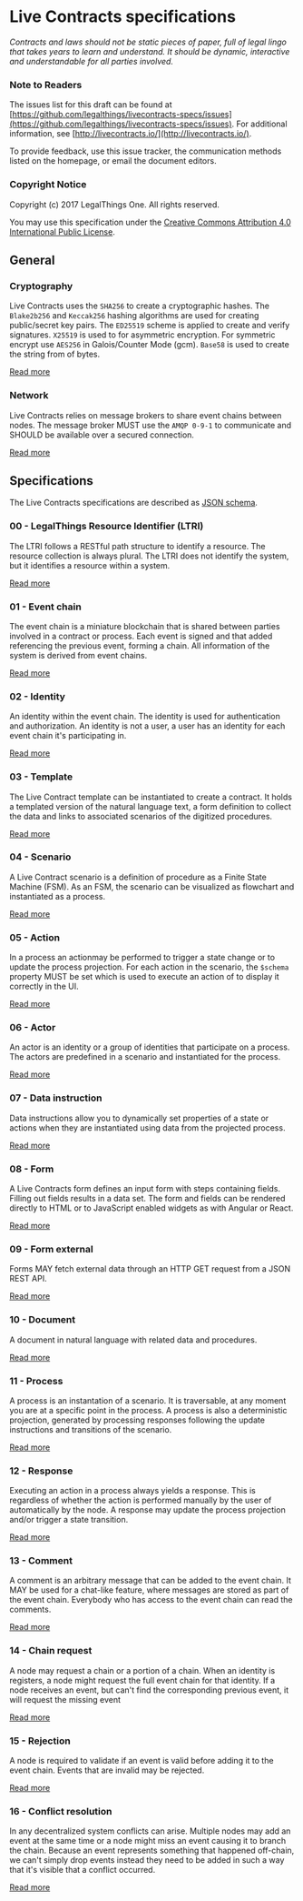 # Live Contracts specifications

_Contracts and laws should not be static pieces of paper, full of legal lingo that takes years to learn and understand. It should be dynamic, interactive and understandable for all parties involved._

### Note to Readers

The issues list for this draft can be found at [https://github.com/legalthings/livecontracts-specs/issues](https://github.com/legalthings/livecontracts-specs/issues). For additional information, see [http://livecontracts.io/](http://livecontracts.io/).

To provide feedback, use this issue tracker, the communication methods listed on the homepage, or email the document editors.

### Copyright Notice

Copyright \(c\) 2017 LegalThings One. All rights reserved.

You may use this specification under the [Creative Commons Attribution 4.0 International Public License](https://raw.githubusercontent.com/legalthings/livecontracts-specifications/master/LICENSE).

## General

### Cryptography

Live Contracts uses the `SHA256` to create a cryptographic hashes. The `Blake2b256` and `Keccak256` hashing algorithms are used for creating public/secret key pairs. The `ED25519` scheme is applied to create and verify signatures. `X25519` is used to for asymmetric encryption. For symmetric encrypt use `AES256` in Galois/Counter Mode \(gcm\). `Base58` is used to create the string from of bytes.

[Read more](../cryptography.html)

### Network

Live Contracts relies on message brokers to share event chains between nodes. The message broker MUST use the `AMQP 0-9-1` to communicate and SHOULD be available over a secured connection.

[Read more](../network.html)

## Specifications

The Live Contracts specifications are described as [JSON schema](http://json-schema.org/).

### 00 - LegalThings Resource Identifier \(LTRI\)

The LTRI follows a RESTful path structure to identify a resource. The resource collection is always plural. The LTRI does not identify the system, but it identifies a resource within a system.

[Read more](../00-ltri/README.md)

### 01 - Event chain

The event chain is a miniature blockchain that is shared between parties involved in a contract or process. Each event is signed and that added referencing the previous event, forming a chain. All information of the system is derived from event chains.

[Read more](../01-event-chain/README.md)

### 02 - Identity

An identity within the event chain. The identity is used for authentication and authorization. An identity is not a user, a user has an identity for each event chain it's participating in.

[Read more](../02-identity/README.md)

### 03 - Template

The Live Contract template can be instantiated to create a contract. It holds a templated version of the natural language text, a form definition to collect the data and links to associated scenarios of the digitized procedures.

[Read more](../03-template/README.md)

### 04 - Scenario

A Live Contract scenario is a definition of procedure as a Finite State Machine \(FSM\). As an FSM, the scenario can be visualized as flowchart and instantiated as a process.

[Read more](../04-scenario/README.md)

### 05 - Action

In a process an actionmay be performed to trigger a state change or to update the process projection. For each action in the scenario, the `$schema` property MUST be set which is used to execute an action of to display it correctly in the UI.

[Read more](../action/README.md)

### 06 - Actor

An actor is an identity or a group of identities that participate on a process. The actors are predefined in a scenario and instantiated for the process.

[Read more](../06-actor/README.md)

### 07 - Data instruction

Data instructions allow you to dynamically set properties of a state or actions when they are instantiated using data from the projected process.

[Read more](../07-data-instruction/README.md)

### 08 - Form

A Live Contracts form defines an input form with steps containing fields. Filling out fields results in a data set. The form and fields can be rendered directly to HTML or to JavaScript enabled widgets as with Angular or React.

[Read more](../08-form/README.md)

### 09 - Form external

Forms MAY fetch external data through an HTTP GET request from a JSON REST API.

[Read more](../09-form-external/README.md)

### 10 - Document

A document in natural language with related data and procedures.

[Read more](../10-document/README.md)

### 11 - Process

A process is an instantation of a scenario. It is traversable, at any moment you are at a specific point in the process. A process is also a deterministic projection, generated by processing responses following the update instructions and transitions of the scenario.

[Read more](../11-process/README.md)

### 12 - Response

Executing an action in a process always yields a response. This is regardless of whether the action is performed manually by the user of automatically by the node. A response may update the process projection and/or trigger a state transition.

[Read more](../12-response/README.md)

### 13 - Comment

A comment is an arbitrary message that can be added to the event chain. It MAY be used for a chat-like feature, where messages are stored as part of the event chain. Everybody who has access to the event chain can read the comments.

[Read more](../13-comment/README.md)

### 14 - Chain request

A node may request a chain or a portion of a chain. When an identity is registers, a node might request the full event chain for that identity. If a node receives an event, but can't find the corresponding previous event, it will request the missing event

[Read more](../chain-request/README.md)

### 15 - Rejection

A node is required to validate if an event is valid before adding it to the event chain. Events that are invalid may be rejected.

[Read more](../15-rejection/README.md)

### 16 - Conflict resolution

In any decentralized system conflicts can arise. Multiple nodes may add an event at the same time or a node might miss an event causing it to branch the chain. Because an event represents something that happened off-chain, we can't simply drop events instead they need to be added in such a way that it's visible that a conflict occurred.

[Read more](../16-conflict-resolution/README.md)

